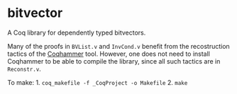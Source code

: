# bitvector
A Coq library for dependently typed bitvectors.

Many of the proofs in `BVList.v` and `InvCond.v` benefit from the
recostruction tactics of the [Coqhammer](https://github.com/lukaszcz/coqhammer) tool.
However, one does not need to install Coqhammer to be able to compile the library,
since all such tactics are in `Reconstr.v`.

To make:
	1. `coq_makefile -f _CoqProject -o Makefile`
	2. `make`
